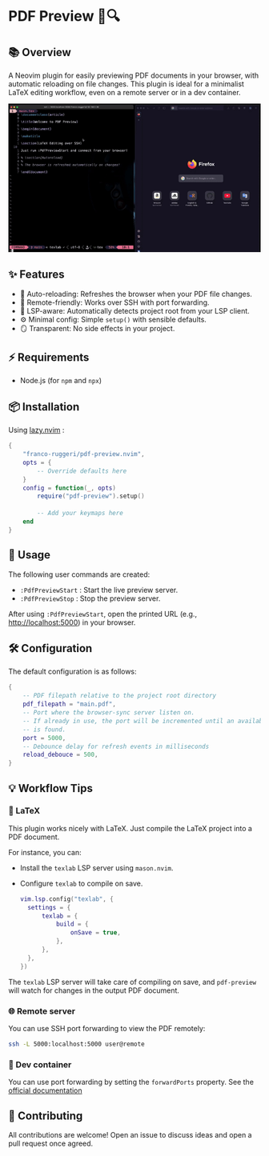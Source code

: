 # PDF Preview 🧾🔍

## 📚 Overview

A Neovim plugin for easily previewing PDF documents in your browser, with
automatic reloading on file changes. This plugin is ideal for a minimalist LaTeX
editing workflow, even on a remote server or in a dev container.

![demo](./assets/demo.gif)

## ✨ Features

- 🔄 Auto-reloading: Refreshes the browser when your PDF file changes.
- 🔌 Remote-friendly: Works over SSH with port forwarding.
- 🧠 LSP-aware: Automatically detects project root from your LSP client.
- ⚙️ Minimal config: Simple `setup()` with sensible defaults.
- 🪞 Transparent: No side effects in your project.

## ⚡ Requirements

- Node.js (for `npm` and `npx`)

## 📦 Installation

Using [lazy.nvim](https://github.com/folke/lazy.nvim) :

```lua
{ 
    "franco-ruggeri/pdf-preview.nvim", 
    opts = {
        -- Override defaults here
    }
    config = function(_, opts)
        require("pdf-preview").setup()

        -- Add your keymaps here
    end
}
```

## 🚀 Usage

The following user commands are created:

- `:PdfPreviewStart` : Start the live preview server.
- `:PdfPreviewStop` : Stop the preview server.

After using `:PdfPreviewStart`, open the printed URL (e.g.,
<http://localhost:5000>) in your browser.

## 🛠️ Configuration

The default configuration is as follows:

```lua
{
    -- PDF filepath relative to the project root directory
    pdf_filepath = "main.pdf",
    -- Port where the browser-sync server listen on. 
    -- If already in use, the port will be incremented until an available port 
    -- is found.
    port = 5000,
    -- Debounce delay for refresh events in milliseconds
    reload_debouce = 500,
}
```

## 💡 Workflow Tips

### 🧪 LaTeX

This plugin works nicely with LaTeX. Just compile the LaTeX project into a PDF
document.

For instance, you can:

- Install the `texlab` LSP server using `mason.nvim`.
- Configure `texlab` to compile on save.

    ```lua
  vim.lsp.config("texlab", {
      settings = {
          texlab = {
              build = {
                  onSave = true,
              },
          },
      },
  })
  ```

The `texlab` LSP server will take care of compiling on save, and `pdf-preview`
will watch for changes in the output PDF document.

### 🌐 Remote server

You can use SSH port forwarding to view the PDF remotely:

```bash
ssh -L 5000:localhost:5000 user@remote
```

### 🐳 Dev container

You can use port forwarding by setting the `forwardPorts` property. See
the [official documentation](https://containers.dev/implementors/json_reference/)

## 🤝 Contributing

All contributions are welcome! Open an issue to discuss ideas and open a pull
request once agreed.
